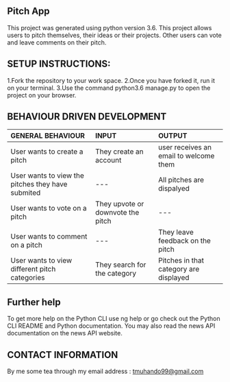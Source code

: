 ## Pitch App
This project was generated using python version 3.6. This project allows users to pitch themselves, their ideas or their projects. Other users can vote and leave comments on their pitch.

## SETUP INSTRUCTIONS:
1.Fork the repository to your work space.
2.Once you have forked it, run it on your terminal.
3.Use the command python3.6 manage.py to open the project on your browser.



## BEHAVIOUR DRIVEN DEVELOPMENT
| GENERAL BEHAVIOUR | INPUT | OUTPUT|
|:------------------|:--------|:-----------|
|User wants to create a pitch| They create an account |user receives an email to welcome them|
|User wants to view the pitches they have submited| --- |All pitches are dispalyed|
|User wants to vote on a pitch| They upvote or downvote the pitch |---|
|User wants to comment on a pitch| --- |They leave feedback on the pitch|
|User wants to view different pitch categories| They search for the category |Pitches in that category are displayed|



## Further help
To get more help on the Python CLI use ng help or go check out the Python CLI README and Python documentation. You may also read the news API documentation on the news API website.

## CONTACT INFORMATION
By me some tea through my email address : tmuhando99@gmail.com